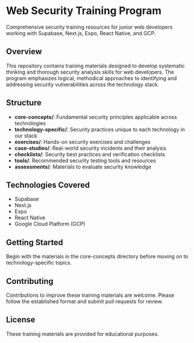 # Web Security Training Program

Comprehensive security training resources for junior web developers working with Supabase, Next.js, Expo, React Native, and GCP.

## Overview

This repository contains training materials designed to develop systematic thinking and thorough security analysis skills for web developers. The program emphasizes logical, methodical approaches to identifying and addressing security vulnerabilities across the technology stack.

## Structure

- **core-concepts/**: Fundamental security principles applicable across technologies
- **technology-specific/**: Security practices unique to each technology in our stack
- **exercises/**: Hands-on security exercises and challenges
- **case-studies/**: Real-world security incidents and their analysis
- **checklists/**: Security best practices and verification checklists
- **tools/**: Recommended security testing tools and resources
- **assessments/**: Materials to evaluate security knowledge

## Technologies Covered

- Supabase
- Next.js
- Expo
- React Native
- Google Cloud Platform (GCP)

## Getting Started

Begin with the materials in the core-concepts directory before moving on to technology-specific topics.

## Contributing

Contributions to improve these training materials are welcome. Please follow the established format and submit pull requests for review.

## License

These training materials are provided for educational purposes.